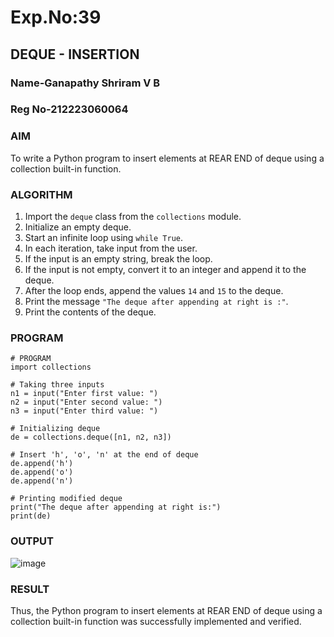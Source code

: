 # Exp.No:39  
## DEQUE - INSERTION
### Name-Ganapathy Shriram V B
### Reg No-212223060064


### AIM  
To write a Python program to insert elements at REAR END of deque using a collection built-in function.



### ALGORITHM  

1. Import the `deque` class from the `collections` module.  
2. Initialize an empty deque.  
3. Start an infinite loop using `while True`.  
4. In each iteration, take input from the user.  
5. If the input is an empty string, break the loop.  
6. If the input is not empty, convert it to an integer and append it to the deque.  
7. After the loop ends, append the values `14` and `15` to the deque.  
8. Print the message `"The deque after appending at right is :"`.  
9. Print the contents of the deque.  


### PROGRAM  

```
# PROGRAM
import collections

# Taking three inputs
n1 = input("Enter first value: ")
n2 = input("Enter second value: ")
n3 = input("Enter third value: ")

# Initializing deque
de = collections.deque([n1, n2, n3])

# Insert 'h', 'o', 'n' at the end of deque
de.append('h')
de.append('o')
de.append('n')

# Printing modified deque
print("The deque after appending at right is:")
print(de)
```

### OUTPUT
![image](https://github.com/user-attachments/assets/5ff39b13-13f3-4458-b6f6-742a588eb258)

### RESULT
Thus, the Python program to insert elements at REAR END of deque using a collection built-in function was successfully implemented and verified.
